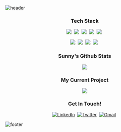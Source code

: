 ![header](https://capsule-render.vercel.app/api?type=waving&height=300&color=gradient&customColorList=24&text=sunny%20lee&desc=another%20developer%20with%20a%20coffee%20problem&fontAlign=36&fontAlignY=39&descAlignY=51&descAlign=61)

<!--
<h3 align="center">Hi There!</h3>
<p align="center">👋 Hi, I’m Sunny, an undergraduate (20학번) at Seoul National University studying Computer Science and Biological Sciences. Courses I have taken include Data Structures, Database, Logic Design, and Computer Programming (Java, C++, Python). You can find the work that I submitted as part of my coursework in my repository.  
</p>
--->

<h3 align="center">Tech Stack</h3>
<div align="center">
  <!-- Primary Languages -->
  <img src="https://img.shields.io/badge/JavaScript-ffb13b?style=flat-square&logo=javascript&logoColor=white"/>&nbsp; 
  <img src="https://img.shields.io/badge/Python-3766AB?style=flat-square&logo=Python&logoColor=white"/>&nbsp; 
  <img src="https://img.shields.io/badge/Java-007396?style=flat-square&logo=openjdk&logoColor=white"/>&nbsp;
  <img src="https://img.shields.io/badge/Swift-FA7343?style=flat-square&logo=Swift&logoColor=white"/>&nbsp; 
  <img src="https://img.shields.io/badge/SQL-4479A1?style=flat-square&logo=MySQL&logoColor=white"/>&nbsp;

  <br>

  <!-- Web Technologies -->
  <img src="https://img.shields.io/badge/HTML5-E34F26?style=flat-square&logo=html5&logoColor=white"/>&nbsp; 
  <img src="https://img.shields.io/badge/CSS3-1572B6?style=flat-square&logo=css3&logoColor=white"/>&nbsp;
  <img src="https://img.shields.io/badge/Vue.js-4FC08D?style=flat-square&logo=vue.js&logoColor=white"/>&nbsp; 
  <img src="https://img.shields.io/badge/Electron-47848F?style=flat-square&logo=electron&logoColor=white"/>&nbsp;
</div>

<div align="center">
<h3>Sunny's Github Stats</h3>
<a href="https://github.com/snjlee58/github-readme-stats"><img align="center" src="https://github-readme-stats.vercel.app/api?username=snjlee58&theme=swift&custom_title=Sunny%27s%20GitHub%20Stats&hide_title=true&show_icons=true&rank_icon=github&include_all_commits=true&hide=stars"/></a>

<h3>My Current Project</h3>
<a href="https://github.com/steineggerlab/metabuli-app"><img align="center" src="https://github-readme-stats.vercel.app/api/pin/?username=steineggerlab&repo=metabuli-app&theme=swift&show_owner=true"/></a>
</div>

<h3 align="center">Get In Touch!</h3>
<div align="center">
  <a href="https://www.linkedin.com/in/sunjae-sunny-lee/" target="_blank"><img src="https://img.shields.io/badge/LinkedIn-0A66C2?style=flat-square&logo=linkedin&logoColor=white" alt="LinkedIn"/></a>&nbsp;
  <a href="https://x.com/haysunny_hi" target="_blank"><img src="https://img.shields.io/badge/X-1DA1F2?style=flat-square&logo=x&logoColor=white" alt="Twitter"/></a>&nbsp;
  <a href="mailto:snjlee58@gmail.com"><img src="https://img.shields.io/badge/Gmail-D14836?style=flat-square&logo=gmail&logoColor=white" alt="Gmail"/></a>&nbsp;
</div>


![footer](https://capsule-render.vercel.app/api?type=waving&height=150&color=gradient&customColorList=24&section=footer&reversal=true&textBg=false&fontSize=16&fontAlignY=80&animation=fadeIn&desc=@snjlee58&fontAlign=92&descSize=15&descAlign=92&descAlignY=82)
<!---
snjlee58/snjlee58 is a ✨ special ✨ repository because its `README.md` (this file) appears on your GitHub profile.
You can click the Preview link to take a look at your changes.
--->
